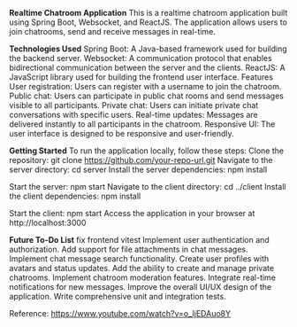 **Realtime Chatroom Application**
This is a realtime chatroom application built using Spring Boot, Websocket, and ReactJS. The application allows users to join chatrooms, send and receive messages in real-time.

**Technologies Used**
Spring Boot: A Java-based framework used for building the backend server.
Websocket: A communication protocol that enables bidirectional communication between the server and the clients.
ReactJS: A JavaScript library used for building the frontend user interface.
Features
User registration: Users can register with a username to join the chatroom.
Public chat: Users can participate in public chat rooms and send messages visible to all participants.
Private chat: Users can initiate private chat conversations with specific users.
Real-time updates: Messages are delivered instantly to all participants in the chatroom.
Responsive UI: The user interface is designed to be responsive and user-friendly.

**Getting Started**
To run the application locally, follow these steps:
Clone the repository: git clone https://github.com/your-repo-url.git
Navigate to the server directory: cd server
Install the server dependencies: npm install

Start the server: npm start
Navigate to the client directory: cd ../client
Install the client dependencies: npm install

Start the client: npm start
Access the application in your browser at http://localhost:3000

**Future To-Do List**
fix frontend vitest
Implement user authentication and authorization.
Add support for file attachments in chat messages.
Implement chat message search functionality.
Create user profiles with avatars and status updates.
Add the ability to create and manage private chatrooms.
Implement chatroom moderation features.
Integrate real-time notifications for new messages.
Improve the overall UI/UX design of the application.
Write comprehensive unit and integration tests.


Reference: https://www.youtube.com/watch?v=o_IjEDAuo8Y
